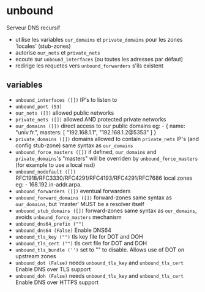 # unbound

Serveur DNS recursif

* utilise les variables `our_domains` et `private_domains` pour les zones 'locales'
  (stub-zones)
* autorise `our_nets` et `private_nets`
* ecoute sur `unbound_interfaces` (ou toutes les adresses par défaut)
* redirige les requetes vers `unbound_forwarders` s'ils existent

## variables

* `unbound_interfaces ([])`
  IP's to listen to
* `unbound_port (53)`
* `our_nets ([])`
  allowed public networks
* `private_nets ([])`
  allowed AND protected private networks
* `our_domains ([])`
  direct access to our public domains
  eg: - { name: "univ.fr.", masters: [ "192.168.1.1", "192.168.1.2@5353" ] }
* `private_domains ([])`
  domains allowed to contain `private_nets` IP's (and config stub-zone)
  same syntax as `our_domains`
* `unbound_force_masters ([])`
  if defined, `our_domains` and `private_domains`'s "masters" will be overriden
  by `unbound_force_masters` (for example to use a local nsd)
* `unbound_nodefault ([])`
  RFC1918/RFC3330/RFC4291/RFC4193/RFC4291/RFC7686 local zones
  eg: - 168.192.in-addr.arpa.
* `unbound_forwarders ([])`
  eventual forwarders
* `unbound_forward_domains ([])`
  forward-zones
  same syntax as `our_domains`, but 'master' MUST be a resolver itself
* `unbound_stub_domains ([])`
  forward-zones
  same syntax as `our_domains`, avoids `unbound_force_masters` mechanism
* `unbound_dns64_prefix ("")`
* `unbound_dns64 (False)`
  Enable DNS64
* `unbound_tls_key ("")`
  tls key file for DOT and DOH
* `unbound_tls_cert ("")`
  tls cert file for DOT and DOH
* `unbound_tls_bundle ('')`
  set to "" to disable. Allows use of DOT on upstream zones
* `unbound_dot (False)`
  needs `unbound_tls_key` and `unbound_tls_cert`
  Enable DNS over TLS support
* `unbound_doh (False)`
  needs `unbound_tls_key` and `unbound_tls_cert`
  Enable DNS over HTTPS support

